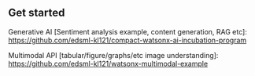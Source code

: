 ## Get started

Generative AI [Sentiment analysis example, content generation, RAG etc]: https://github.com/edsml-kl121/compact-watsonx-ai-incubation-program

Multimodal API [tabular/figure/graphs/etc image understanding]: https://github.com/edsml-kl121/watsonx-multimodal-example
